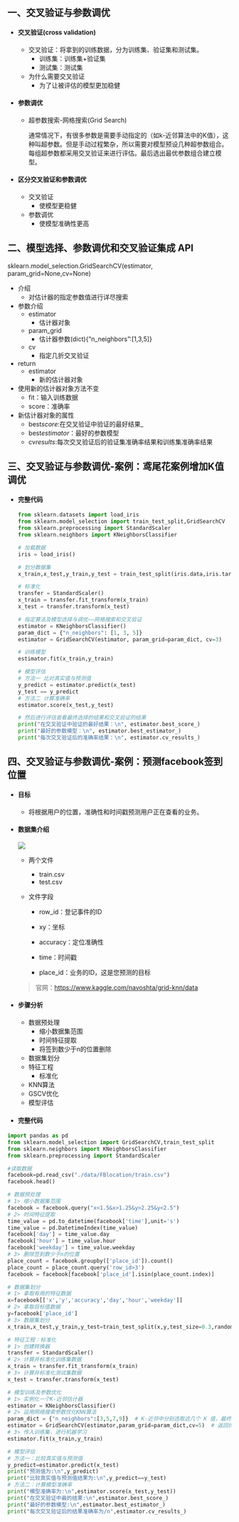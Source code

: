 ## 一、交叉验证与参数调优

- #### 交叉验证(cross validation)

  - 交叉验证：将拿到的训练数据，分为训练集、验证集和测试集。
    - 训练集：训练集+验证集
    - 测试集：测试集

  <!-- more -->

  - 为什么需要交叉验证
    - 为了让被评估的模型更加稳健

- #### 参数调优

  - 超参数搜索-网格搜索(Grid Search)

    通常情况下，有很多参数是需要手动指定的（如k-近邻算法中的K值），这种叫超参数。但是手动过程繁杂，所以需要对模型预设几种超参数组合。每组超参数都采用交叉验证来进行评估。最后选出最优参数组合建立模型。

- #### 区分交叉验证和参数调优

  - 交叉验证
    - 使模型更稳健
  - 参数调优
    - 使模型准确性更高


## 二、模型选择、参数调优和交叉验证集成 API

sklearn.model_selection.GridSearchCV(estimator, param_grid=None,cv=None)

- 介绍
  - 对估计器的指定参数值进行详尽搜索
- 参数介绍
  - estimator
    - 估计器对象
  - param_grid
    - 估计器参数(dict){“n_neighbors”:[1,3,5]}
  - cv
    - 指定几折交叉验证
- return
  - estimator
    - 新的估计器对象
- 使用新的估计器对象方法不变
  - fit：输入训练数据
  - score：准确率
- 新估计器对象的属性
  - best*score*:在交叉验证中验证的最好结果_
  - best*estimator*：最好的参数模型
  - cv*results*:每次交叉验证后的验证集准确率结果和训练集准确率结果

## 三、交叉验证与参数调优-案例：鸢尾花案例增加K值调优

- #### 完整代码

  ```python
  from sklearn.datasets import load_iris
  from sklearn.model_selection import train_test_split,GridSearchCV
  from sklearn.preprocessing import StandardScaler
  from sklearn.neighbors import KNeighborsClassifier
  
  # 加载数据
  iris = load_iris()
  
  # 划分数据集
  x_train,x_test,y_train,y_test = train_test_split(iris.data,iris.target,test_size=0.3,random_state=8)
  
  # 标准化
  transfer = StandardScaler()
  x_train = transfer.fit_transform(x_train)
  x_test = transfer.transform(x_test)
  
  # 指定算法及模型选择与调优——网格搜索和交叉验证
  estimator = KNeighborsClassifier()
  param_dict = {"n_neighbors": [1, 3, 5]}
  estimator = GridSearchCV(estimator, param_grid=param_dict, cv=3)
  
  # 训练模型
  estimator.fit(x_train,y_train)
  
  # 模型评估
  # 方法一 比对真实值与预测值
  y_predict = estimator.predict(x_test)
  y_test == y_predict
  # 方法二 计算准确率
  estimator.score(x_test,y_test)
  
  # 然后进行评估查看最终选择的结果和交叉验证的结果
  print("在交叉验证中验证的最好结果：\n", estimator.best_score_)
  print("最好的参数模型：\n", estimator.best_estimator_)
  print("每次交叉验证后的准确率结果：\n", estimator.cv_results_)
  ```


## 四、交叉验证与参数调优-案例：预测facebook签到位置

- #### 目标

  - 将根据用户的位置，准确性和时间戳预测用户正在查看的业务。

- #### 数据集介绍

  ![](./img/FBlocation介绍.png)

  - 两个文件

    - train.csv
    - test.csv 

  - 文件字段

    - row_id：登记事件的ID

    - xy：坐标

    - accuracy：定位准确性 

    - time：时间戳

    - place_id：业务的ID，这是您预测的目标


  > 官网：<https://www.kaggle.com/navoshta/grid-knn/data>

- #### 步骤分析

  - 数据预处理
    - 缩小数据集范围
    - 时间特征提取
    - 将签到数少于n的位置删除
  - 数据集划分
  - 特征工程
    - 标准化
  - KNN算法
  - GSCV优化
  - 模型评估

- #### 完整代码

```python
import pandas as pd
from sklearn.model_selection import GridSearchCV,train_test_split
from sklearn.neighbors import KNeighborsClassifier
from sklearn.preprocessing import StandardScaler

#读取数据
facebook=pd.read_csv("./data/FBlocation/train.csv")
facebook.head()

# 数据预处理
# 1> 缩小数据集范围
facebook = facebook.query("x<1.5&x>1.25&y>2.25&y<2.5")
# 2> 时间特征提取
time_value = pd.to_datetime(facebook['time'],unit='s')
time_value = pd.DatetimeIndex(time_value)
facebook['day'] = time_value.day
facebook['hour'] = time_value.hour
facebook['weekday'] = time_value.weekday
# 3> 删除签到数少于n的位置
place_count = facebook.groupby(['place_id']).count()
place_count = place_count.query('row_id>3')
facebook = facebook[facebook['place_id'].isin(place_count.index)]

# 数据集划分
# 1> 拿取有用的特征数据
x=facebook[['x','y','accuracy','day','hour','weekday']]
# 2> 拿取目标值数据
y=facebook['place_id']
# 3> 数据集划分
x_train,x_test,y_train,y_test=train_test_split(x,y,test_size=0.3,random_state=8)

# 特征工程：标准化
# 1> 创建转换器
transfer = StandardScaler()
# 2> 计算并标准化训练集数据
x_train = transfer.fit_transform(x_train)
# 3> 计算并标准化测试集数据
x_test = transfer.transform(x_test)

# 模型训练及参数优化
# 1> 实例化一个K-近邻估计器
estimator = KNeighborsClassifier()
# 2> 运用网络搜索参数优化KNN算法
param_dict = {"n_neighbors":[3,5,7,9]}  # K-近邻中分别选取这几个 K 值，最终经过交叉验证会返回各个取值的结果和最好的结果
estimator = GridSearchCV(estimator,param_grid=param_dict,cv=5)  # 返回优化后的估计器
# 3> 传入训练集，进行机器学习
estimator.fit(x_train,y_train)

# 模型评估
# 方法一：比较真实值与预测值
y_predict=estimator.predict(x_test)
print("预测值为:\n",y_predict)
print("比较真实值与预测值结果为:\n",y_predict==y_test)
# 方法二：计算模型准确率
print("模型准确率为:\n",estimator.score(x_test,y_test))
print("在交叉验证中最的结果:\n",estimator.best_score_)
print("最好的参数模型:\n",estimator.best_estimator_)
print("每次交叉验证后的结果准确率为/n",estimator.cv_results_)
```
